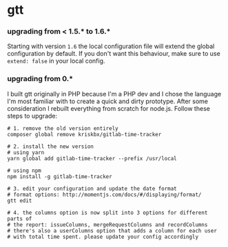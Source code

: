 # gtt

### upgrading from < 1.5.* to 1.6.*

Starting with version `1.6` the local configuration file will extend the global configuration by default. If you
don't want this behaviour, make sure to use `extend: false` in your local config.

### upgrading from 0.*

I built gtt originally in PHP because I'm a PHP dev and I chose the language I'm most familiar 
with to create a quick and dirty prototype. After some consideration I rebuilt everything from 
scratch for node.js. Follow these steps to upgrade:

```
# 1. remove the old version entirely
composer global remove kriskbx/gitlab-time-tracker

# 2. install the new version
# using yarn
yarn global add gitlab-time-tracker --prefix /usr/local

# using npm
npm install -g gitlab-time-tracker

# 3. edit your configuration and update the date format
# format options: http://momentjs.com/docs/#/displaying/format/
gtt edit

# 4. the columns option is now split into 3 options for different parts of
# the report: issueColumns, mergeRequestColumns and recordColumns
# there's also a userColumns option that adds a column for each user
# with total time spent. please update your config accordingly
```